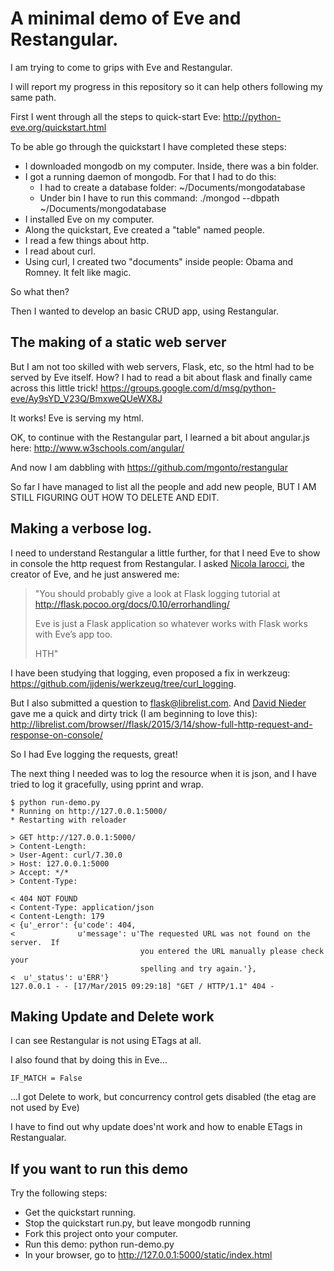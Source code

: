 A minimal demo of Eve and Restangular.
======================================

I am trying to come to grips with Eve and Restangular.

I will report my progress in this repository so it can help others following my same path.

First I went through all the steps to quick-start Eve: http://python-eve.org/quickstart.html

To be able go through the quickstart I have completed these steps:

  - I downloaded mongodb on my computer. Inside, there was a bin folder.
  - I got a running daemon of mongodb. For that I had to do this: 
      - I had to create a database folder: ~/Documents/mongodatabase
      - Under bin I have to run this command:  ./mongod --dbpath ~/Documents/mongodatabase
  - I installed Eve on my computer.
  - Along the quickstart, Eve created a "table" named people.
  - I read a few things about http.
  - I read about curl.
  - Using curl, I created two "documents" inside people: Obama and Romney. 
    It felt like magic.

So what then?

Then I wanted to develop an basic CRUD app, using Restangular.


The making of a static web server
----------------------------------

But I am not too skilled with web servers, Flask, etc, so the html had to be served by Eve itself. How? I had to read a bit about flask and finally came across this little trick! https://groups.google.com/d/msg/python-eve/Ay9sYD_V23Q/BmxweQUeWX8J

It works! Eve is serving my html.

OK, to continue with the Restangular part, I learned a bit about angular.js here: http://www.w3schools.com/angular/

And now I am dabbling with https://github.com/mgonto/restangular

So far I have managed to list all the people and add new people, BUT I AM STILL FIGURING OUT HOW TO DELETE AND EDIT. 


Making a verbose log.
---------------------

I need to understand Restangular a little further, for that I need Eve to show in console the http request from Restangular. I asked [Nicola Iarocci](https://github.com/nicolaiarocci), the creator of Eve, and he just answered me:

> "You should probably give a look at Flask logging tutorial at 
>  http://flask.pocoo.org/docs/0.10/errorhandling/  
>
>  Eve is just a Flask application so whatever works with Flask works 
>  with Eve’s app too.
>
>  HTH"

I have been studying that logging, even proposed a fix in werkzeug: https://github.com/jjdenis/werkzeug/tree/curl_logging.

But I also submitted a question to flask@librelist.com. And [David Nieder](https://github.com/davidnieder?tab=repositories) gave me a quick and dirty trick (I am beginning to love this): http://librelist.com/browser//flask/2015/3/14/show-full-http-request-and-response-on-console/

So I had Eve logging the requests, great!

The next thing I needed was to log the resource when it is json, and I have tried to log it gracefully, using pprint and wrap.

    $ python run-demo.py 
    * Running on http://127.0.0.1:5000/
    * Restarting with reloader
    
    > GET http://127.0.0.1:5000/
    > Content-Length:
    > User-Agent: curl/7.30.0
    > Host: 127.0.0.1:5000
    > Accept: */*
    > Content-Type:
     
    < 404 NOT FOUND
    < Content-Type: application/json
    < Content-Length: 179
    < {u'_error': {u'code': 404,
    <              u'message': u'The requested URL was not found on the server.  If
                                 you entered the URL manually please check your
                                 spelling and try again.'},
    <  u'_status': u'ERR'}
    127.0.0.1 - - [17/Mar/2015 09:29:18] "GET / HTTP/1.1" 404 -


Making Update and Delete work
-------------------------------

I can see Restangular is not using ETags at all.

I also found that by doing this in Eve...

    IF_MATCH = False

...I got Delete to work, but concurrency control gets disabled (the etag are not used by Eve)

I have to find out why update does'nt work and how to enable ETags in Restangualar.


If you want to run this demo
-----------------------------

Try the following steps:

  - Get the quickstart running.
  - Stop the quickstart run.py, but leave mongodb running
  - Fork this project onto your computer.
  - Run this demo:   python run-demo.py 
  - In your browser, go to http://127.0.0.1:5000/static/index.html


